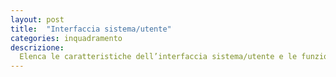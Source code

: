 ```yaml
---
layout: post
title:  "Interfaccia sistema/utente"
categories: inquadramento
descrizione:
  Elenca le caratteristiche dell’interfaccia sistema/utente e le funzionalità a cui il sistema deve assolvere. Inoltre, è necessario elencare le caratteristiche dell’interfaccia utente in termini di formato dello screen, layout di pagine, contenuti del report o dei menu, la lunghezza dei messaggi di errore (corti, lunghi).
---
```

